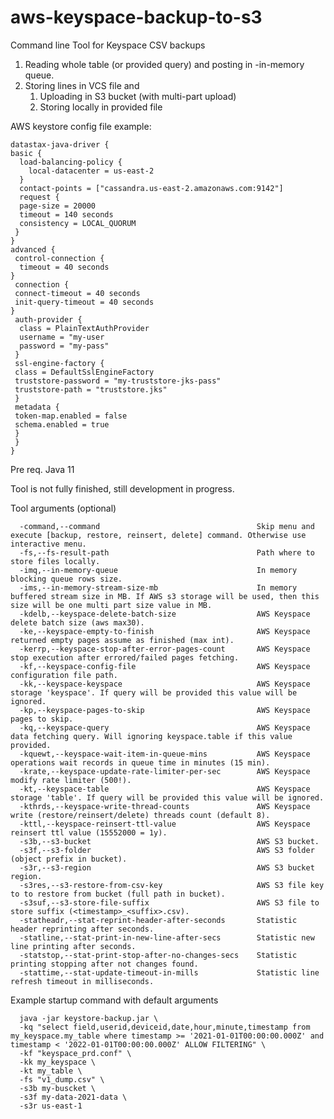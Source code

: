 # aws-keyspace-backup-to-s3

Command line Tool for Keyspace CSV backups

1. Reading whole table (or provided query) and posting in -in-memory queue.
2. Storing lines in VCS file and
    1. Uploading in S3 bucket (with multi-part upload)
    2. Storing locally in provided file

AWS keystore config file example:

```
datastax-java-driver {
basic {
  load-balancing-policy {
    local-datacenter = us-east-2
  }
  contact-points = ["cassandra.us-east-2.amazonaws.com:9142"]
  request {
  page-size = 20000
  timeout = 140 seconds
  consistency = LOCAL_QUORUM
 }
} 
advanced {
 control-connection {
  timeout = 40 seconds
}
 connection {
 connect-timeout = 40 seconds
 init-query-timeout = 40 seconds
}
 auth-provider {
  class = PlainTextAuthProvider
  username = "my-user
  password = "my-pass"
 }
 ssl-engine-factory {
 class = DefaultSslEngineFactory
 truststore-password = "my-truststore-jks-pass"
 truststore-path = "truststore.jks"
 }
 metadata {
 token-map.enabled = false
 schema.enabled = true 
 }
 }
}
```

Pre req.
Java 11

Tool is not fully finished, still development in progress.

Tool arguments (optional)

      -command,--command                                   Skip menu and execute [backup, restore, reinsert, delete] command. Otherwise use interactive menu.
      -fs,--fs-result-path                                 Path where to store files locally.
      -imq,--in-memory-queue                               In memory blocking queue rows size.
      -ims,--in-memory-stream-size-mb                      In memory buffered stream size in MB. If AWS s3 storage will be used, then this size will be one multi part size value in MB.
      -kdelb,--keyspace-delete-batch-size                  AWS Keyspace delete batch size (aws max30).
      -ke,--keyspace-empty-to-finish                       AWS Keyspace returned empty pages assume as finished (max int).
      -kerrp,--keyspace-stop-after-error-pages-count       AWS Keyspace stop execution after errored/failed pages fetching.
      -kf,--keyspace-config-file                           AWS Keyspace configuration file path.
      -kk,--keyspace-keyspace                              AWS Keyspace storage 'keyspace'. If query will be provided this value will be ignored.
      -kp,--keyspace-pages-to-skip                         AWS Keyspace pages to skip.
      -kq,--keyspace-query                                 AWS Keyspace data fetching query. Will ignoring keyspace.table if this value provided.
      -kquewt,--keyspace-wait-item-in-queue-mins           AWS Keyspace operations wait records in queue time in minutes (15 min).
      -krate,--keyspace-update-rate-limiter-per-sec        AWS Keyspace modify rate limiter (500!).
      -kt,--keyspace-table                                 AWS Keyspace storage 'table'. If query will be provided this value will be ignored.
      -kthrds,--keyspace-write-thread-counts               AWS Keyspace write (restore/reinsert/delete) threads count (default 8).
      -kttl,--keyspace-reinsert-ttl-value                  AWS Keyspace reinsert ttl value (15552000 = 1y).
      -s3b,--s3-bucket                                     AWS S3 bucket.
      -s3f,--s3-folder                                     AWS S3 folder (object prefix in bucket).
      -s3r,--s3-region                                     AWS S3 bucket region.
      -s3res,--s3-restore-from-csv-key                     AWS S3 file key to to restore from bucket (full path in bucket).
      -s3suf,--s3-store-file-suffix                        AWS S3 file to store suffix (<timestamp>_<suffix>.csv).
      -statheadr,--stat-reprint-header-after-seconds       Statistic header reprinting after seconds.
      -statline,--stat-print-in-new-line-after-secs        Statistic new line printing after seconds.
      -statstop,--stat-print-stop-after-no-changes-secs    Statistic printing stopping after not changes found.
      -stattime,--stat-update-timeout-in-mills             Statistic line refresh timeout in milliseconds.

Example startup command with default arguments

      java -jar keystore-backup.jar \
      -kq "select field,userid,deviceid,date,hour,minute,timestamp from my_keyspace.my_table where timestamp >= '2021-01-01T00:00:00.000Z' and timestamp < '2022-01-01T00:00:00.000Z' ALLOW FILTERING" \
      -kf "keyspace_prd.conf" \
      -kk my_keyspace \
      -kt my_table \
      -fs "v1_dump.csv" \
      -s3b my-buscket \
      -s3f my-data-2021-data \
      -s3r us-east-1
